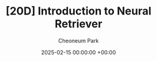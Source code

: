 ---
layout: post
title:  "[20D] Introduction to Neural Retriever"
date:   2025-02-15 00:00:00 +00:00
categories: journal
author: "Cheoneum Park"
authors: "<strong>Cheoneum Park</strong>, Minsang Kim, Hyun Kim"
venue: "Korean Institute of Information Scientists and Engineers"
paper: https://www.dbpia.co.kr/journal/articleDetail?nodeId=NODE12057948
---